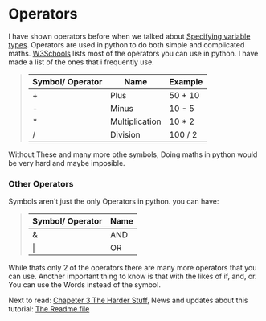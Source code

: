 # Operators
I have shown operators before when we talked about [Specifying variable types](7-Specifying-variable-types-simple.md). Operators are used in python to do both simple and complicated maths. [W3Schools](https://www.w3schools.com/python/python_operators.asp) lists most of the operators you can use in python. I have made a list of the ones that i frequently use.

>| Symbol/ Operator | Name | Example |
>|------------------|------|---------|
>|+| Plus | 50 + 10 |
>|-| Minus | 10 - 5 |
>|*| Multiplication | 10 * 2 |
>|/| Division | 100 / 2 |

Without These and many more othe symbols, Doing maths in python would be very hard and maybe imposible.

### Other Operators
Symbols aren't just the only Operators in python. you can have:

>| Symbol/ Operator | Name |
>|------------------|------|
>|&| AND |
>|\|| OR |

While thats only 2 of the operators there are many more operators that you can use. Another important thing to know is that with the likes of if, and, or. You can use the Words instead of the symbol.

Next to read: [Chapeter 3 The Harder Stuff](../Chapter-3-Advanced/1-Intro.md), News and updates about this tutorial: [The Readme file](../README.md)